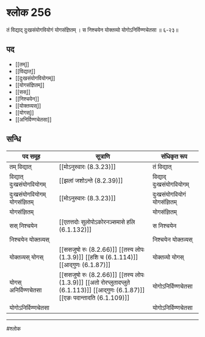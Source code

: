 # श्लोक 256

तं विद्याद् दुःखसंयोगवियोगं योगसंज्ञितम् ।
स निश्चयेन योक्तव्यो योगोऽनिर्विण्णचेतसा ॥ ६-२३॥


## पद 

- [[तम्]]
- [[विद्यात्]]
- [[दुःखसंयोगवियोगम्]]
- [[योगसंज्ञितम्]]
- [[सस्]]
- [[निश्चयेन]]
- [[योक्तव्यस्]]
- [[योगस्]]
- [[अनिर्विण्णचेतसा]]

## सन्धि

| पद समूह | सूत्राणि | संधिकृत रूप |
| ----- | ----- | ----- |
| तम् विद्यात् |  [[मोऽनुस्वारः (8.3.23)]] | तं विद्यात् |
| विद्यात् दुःखसंयोगवियोगम् |  [[झलां जशोऽन्ते (8.2.39)]] | विद्याद् दुःखसंयोगवियोगम् |
| दुःखसंयोगवियोगम् योगसंज्ञितम् |  [[मोऽनुस्वारः (8.3.23)]] | दुःखसंयोगवियोगं योगसंज्ञितम् |
| योगसंज्ञितम् |  | योगसंज्ञितम् |
| सस् निश्चयेन |  [[एतत्तदोः सुलोपोऽकोरनञ्समासे हलि (6.1.132)]] | स निश्चयेन |
| निश्चयेन योक्तव्यस् |  | निश्चयेन योक्तव्यस् |
| योक्तव्यस् योगस् |  [[ससजुषो रुः (8.2.66)]] [[तस्य लोपः (1.3.9)]] [[हशि च (6.1.114)]] [[आद्गुणः (6.1.87)]] | योक्तव्यो योगस् |
| योगस् अनिर्विण्णचेतसा |  [[ससजुषो रुः (8.2.66)]] [[तस्य लोपः (1.3.9)]] [[अतो रोरप्लुतादप्लुते (6.1.113)]] [[आद्गुणः (6.1.87)]] [[एङः पदान्तादति (6.1.109)]] | योगोऽनिर्विण्णचेतसा |
| योगोऽनिर्विण्णचेतसा |  | योगोऽनिर्विण्णचेतसा |


---

#श्लोक